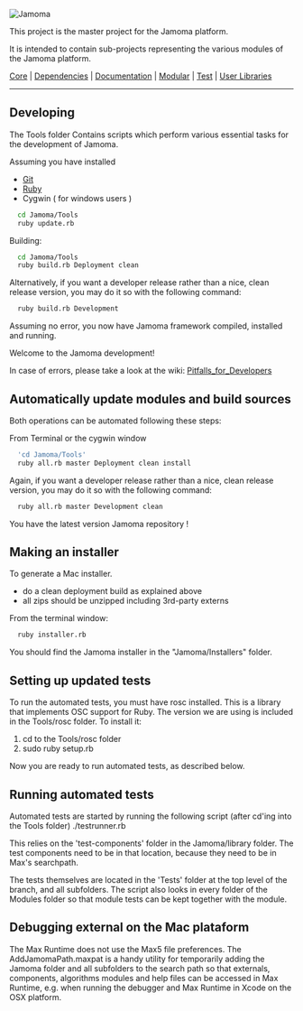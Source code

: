 ![Jamoma](http://b.vimeocdn.com/ch/249/249710_980.png "Jamoma")

This project is the master project for the Jamoma platform.

It is intended to contain sub-projects representing the various modules of the Jamoma platform.

[Core](https://github.com/jamoma/JamomaCore) | [Dependencies](https://github.com/jamoma/JamomaDependencies) |  [Documentation](https://github.com/jamoma/JamomaDoc) |  [Modular](https://github.com/jamoma/JamomaModular) | [Test](https://github.com/jamoma/JamomaTest) | [User Libraries](https://github.com/jamoma/JamomaUserLibraries)

--------------------------------------------------

## Developing

The Tools folder Contains scripts which perform various essential tasks for the development of Jamoma.

Assuming you have installed 
 - [Git](http://redmine.jamoma.org/projects/jamoma/wiki/Installing_and_setting_up_GIT) 
 - [Ruby](http://ruby.about.com/od/tutorials/a/installruby.htm)
 - Cygwin ( for windows users )

````bash
  cd Jamoma/Tools
  ruby update.rb
````

Building:

````bash
  cd Jamoma/Tools
  ruby build.rb Deployment clean
````

Alternatively, if you want a developer release rather than a nice, clean release version, you may do it so with the following command:
````bash
  ruby build.rb Development
````

Assuming no error, you now have Jamoma framework compiled, installed and running. 

Welcome to the Jamoma development!

In case of errors, please take a look at the wiki: [Pitfalls_for_Developers](http://redmine.jamoma.org/projects/jamoma/wiki/Pitfalls_for_Developers)



## Automatically update modules and build sources

Both operations can be automated following these steps:

From Terminal or the cygwin window

````bash
  'cd Jamoma/Tools'
  ruby all.rb master Deployment clean install
````

Again, if you want a developer release rather than a nice, clean release version, you may do it so with the following command:
````bash
  ruby all.rb master Development clean
````

You have the latest version Jamoma repository !



## Making an installer

To generate a Mac installer.

 - do a clean deployment build as explained above
 - all zips should be unzipped including 3rd-party externs

From the terminal window:
````bash
  ruby installer.rb
````

You should find the Jamoma installer in the "Jamoma/Installers" folder.

## Setting up updated tests

To run the automated tests, you must have rosc installed.  This is a library that implements OSC support for Ruby.
The version we are using is included in the Tools/rosc folder.  To install it:
1. cd to the Tools/rosc folder
2. sudo ruby setup.rb

Now you are ready to run automated tests, as described below.



## Running automated tests

Automated tests are started by running the following script (after cd'ing into the Tools folder)
	./testrunner.rb

This relies on the 'test-components' folder in the Jamoma/library folder.
The test components need to be in that location, because they need to be in Max's searchpath.

The tests themselves are located in the 'Tests' folder at the top level of the branch, and all subfolders.
The script also looks in every folder of the Modules folder so that module tests can be kept together with the module.




## Debugging external on the Mac plataform

The Max Runtime does not use the Max5 file preferences. The AddJamomaPath.maxpat is a handy utility for temporarily adding the Jamoma folder and all subfolders to the search path so that externals, components, algorithms modules and help files can be accessed in Max Runtime, e.g. when running the debugger and Max Runtime in Xcode on the OSX platform.
